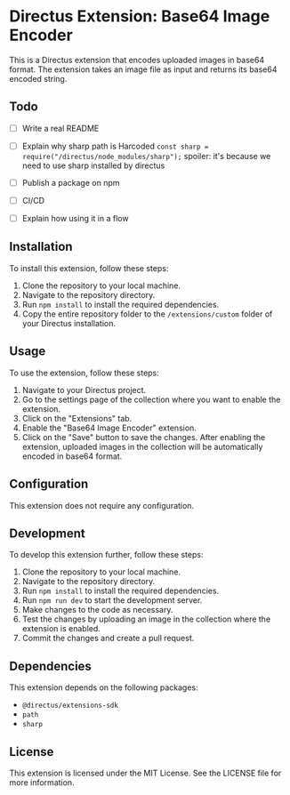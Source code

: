 # Directus Extension: Base64 Image Encoder

This is a Directus extension that encodes uploaded images in base64 format. The extension takes an image file as input and returns its base64 encoded string.


## Todo

- [ ] Write a real README
- [ ] Explain why sharp path is Harcoded
`const sharp = require("/directus/node_modules/sharp");` 
spoiler: it's because we need to use sharp installed by directus
- [ ] Publish a package on npm
- [ ] CI/CD
- [ ] Explain how using it in a flow  


## Installation

To install this extension, follow these steps:

1. Clone the repository to your local machine.
2. Navigate to the repository directory.
3. Run `npm install` to install the required dependencies.
4. Copy the entire repository folder to the `/extensions/custom` folder of your Directus installation.

## Usage

To use the extension, follow these steps:

1. Navigate to your Directus project.
2. Go to the settings page of the collection where you want to enable the extension.
3. Click on the "Extensions" tab.
4. Enable the "Base64 Image Encoder" extension.
5. Click on the "Save" button to save the changes.
After enabling the extension, uploaded images in the collection will be automatically encoded in base64 format.

## Configuration

This extension does not require any configuration.

## Development

To develop this extension further, follow these steps:

1. Clone the repository to your local machine.
2. Navigate to the repository directory.
3. Run `npm install` to install the required dependencies.
4. Run `npm run dev` to start the development server.
5. Make changes to the code as necessary.
6. Test the changes by uploading an image in the collection where the extension is enabled.
7. Commit the changes and create a pull request.

## Dependencies

This extension depends on the following packages:

- `@directus/extensions-sdk`
- `path`
- `sharp`

## License

This extension is licensed under the MIT License. See the LICENSE file for more information.